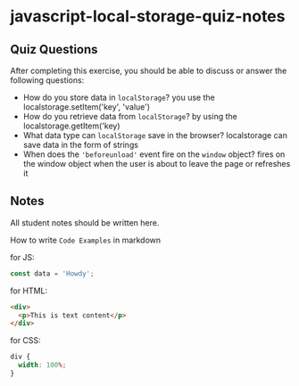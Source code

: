 # javascript-local-storage-quiz-notes

## Quiz Questions

After completing this exercise, you should be able to discuss or answer the following questions:

- How do you store data in `localStorage`?
  you use the localstorage.setItem('key', 'value')
- How do you retrieve data from `localStorage`?
  by using the localstorage.getItem('key)
- What data type can `localStorage` save in the browser?
  localstorage can save data in the form of strings
- When does the `'beforeunload'` event fire on the `window` object?
  fires on the window object when the user is about to leave the page or refreshes it

## Notes

All student notes should be written here.

How to write `Code Examples` in markdown

for JS:

```javascript
const data = 'Howdy';
```

for HTML:

```html
<div>
  <p>This is text content</p>
</div>
```

for CSS:

```css
div {
  width: 100%;
}
```
